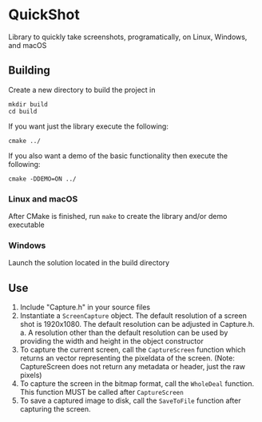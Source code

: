 # QuickShot

Library to quickly take screenshots, programatically, on Linux, Windows, and macOS

## Building

Create a new directory to build the project in

```
mkdir build
cd build
```

If you want just the library execute the following:

```
cmake ../
```

If you also want a demo of the basic functionality then execute the following:

```
cmake -DDEMO=ON ../
```

### Linux and macOS

After CMake is finished, run `make` to create the library and/or demo executable

### Windows

Launch the solution located in the build directory

## Use

1. Include "Capture.h" in your source files
2. Instantiate a `ScreenCapture` object. The default resolution of a screen shot is 1920x1080. The default resolution can be adjusted in Capture.h. 
    a. A resolution other than the default resolution can be used by providing the width and height in the object constructor
3. To capture the current screen, call the `CaptureScreen` function which returns an vector representing the pixeldata of the screen. (Note: CaptureScreen does not return any metadata or header, just the raw pixels)
4. To capture the screen in the bitmap format, call the `WholeDeal` function. This function MUST be called after `CaptureScreen`
5. To save a captured image to disk, call the `SaveToFile` function after capturing the screen.

